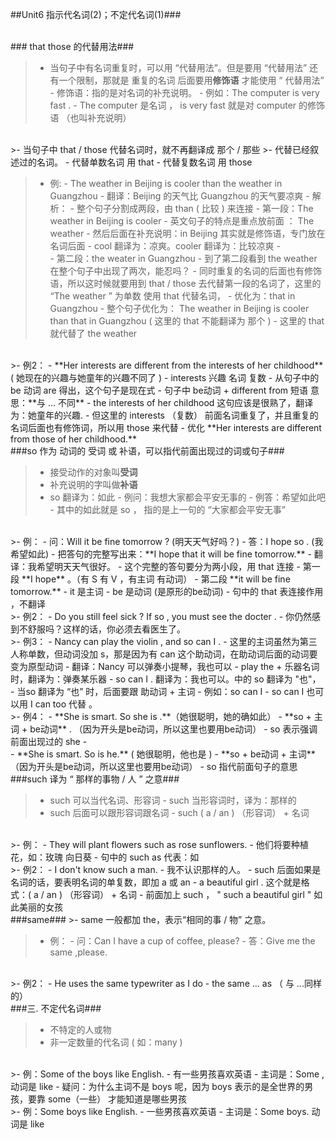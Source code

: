 ##Unit6 指示代名词(2)；不定代名词(1)###

<br/>
### that those 的代替用法###

>- 当句子中有名词重复时，可以用 “代替用法”。但是要用 “代替用法” 还有一个限制，那就是 重复的名词 后面要用**修饰语** 才能使用 “ 代替用法”
    - 修饰语：指的是对名词的补充说明。
        - 例如：The computer is very fast . 
            - The computer 是名词 ， is very fast 就是对 computer 的修饰语 （也叫补充说明）
<br/>
>- 当句子中 that / those 代替名词时，就不再翻译成 那个 / 那些
>- 代替已经叙述过的名词。
    - 代替单数名词 用 that
    - 代替复数名词 用 those
    
>- 例:
    - The weather in Beijing is cooler than the weather in Guangzhou
        - 翻译：Beijing 的天气比 Guangzhou 的天气要凉爽
        - 解析：
            - 整个句子分割成两段，由 than ( 比较 ) 来连接
            - 第一段：The weather in Beijing is cooler
                - 英文句子的特点是重点放前面 ： The weather
                - 然后后面在补充说明：in Beijing  其实就是修饰语，专门放在名词后面
                - cool 翻译为：凉爽。cooler 翻译为：比较凉爽
            - <br/>
            - 第二段：the weater in Guangzhou 
                - 到了第二段看到 the weather 在整个句子中出现了两次，能忍吗？
                - 同时重复的名词的后面也有修饰语，所以这时候就要用到 that / those 去代替第一段的名词了，这里的 “The weather ” 为单数 使用 that 代替名词，
                - 优化为：that in Guangzhou 
        - 整个句子优化为： The weather in Beijing is cooler than that in Guangzhou ( 这里的 that 不能翻译为 那个 )
            - 这里的 that 就代替了 the weather
            
<br/>
>- 例2：
    - **Her interests are different from the interests of her childhood** ( 她现在的兴趣与她童年的兴趣不同了 ) 
        - interests 兴趣 名词 复数
        - 从句子中的 be 动词 are 得出，这个句子是现在式
        - 句子中 be动词 + different from 短语 意思：**与 ... 不同**
        - the interests of her childhood 这句应该是很熟了，翻译为：她童年的兴趣.
            - 但这里的 interests （复数） 前面名词重复了，并且重复的名词后面也有修饰词，所以用 those 来代替
        - 优化 **Her interests are different from those of her childhood.**
        
        
<br/> 
###so 作为 动词的 受词 或 补语，可以指代前面出现过的词或句子###

>- 接受动作的对象叫**受词**
>- 补充说明的字叫做**补语** 
>- so 翻译为：如此 
    - 例问：我想大家都会平安无事的
    - 例答：希望如此吧
        - 其中的如此就是 so ， 指的是上一句的 “大家都会平安无事”
        
<br/>
>- 例：
    - 问：Will it be fine tomorrow ? (明天天气好吗？)
    - 答：I hope so .  (我希望如此)
        - 把答句的完整写出来：**I hope that it will be fine tomorrow.**
            - 翻译：我希望明天天气很好。
            - 这个完整的答句要分为两小段，用 that 连接
                - 第一段 **I hope** 。（有 S 有 V  ，有主词 有动词）
                - 第二段 **it will be fine tomorrow.**
                    - it 是主词
                    - be 是动词 (是原形的be动词)
                - 句中的 that 表连接作用 ，不翻译

<br/>
>- 例2：
    - Do you still feel sick ?  If so , you must see the docter .
        - 你仍然感到不舒服吗？这样的话，你必须去看医生了。
        
<br/>
>- 例3：
    - Nancy can play the violin , and so can I .
        - 这里的主词虽然为第三人称单数，但动词没加 s，那是因为有 can 这个助动词，在助动词后面的动词要变为原型动词
        - 翻译：Nancy 可以弹奏小提琴，我也可以
        - play the + 乐器名词 时，翻译为：弹奏某乐器
        - so can I . 翻译为：我也可以。中的 so 翻译为 "也"，
            - 当so 翻译为 “也” 时，后面要跟 助动词 + 主词
                - 例如：so can I
        - so can I 也可以用 I can too 代替 。
        
<br/>
>- 例4：
    - **She is smart. So she is .**（她很聪明，她的确如此）
        - **so + 主词 + be动词** . （因为开头是be动词，所以这里也要用be动词）
            - so 表示强调前面出现过的 she 
    - <br/>
    - **She is smart. So is he.** ( 她很聪明，他也是 )
        - **so + be动词 + 主词** （因为开头是be动词，所以这里也要用be动词）
            - so 指代前面句子的意思
    
<br/>
###such 译为 “ 那样的事物 / 人 ” 之意###

>- such 可以当代名词、形容词
    - such 当形容词时，译为：那样的
>- such 后面可以跟形容词跟名词
    - such ( a / an ) （形容词） + 名词

<br/>
>- 例：
    - They will plant flowers such as rose sunflowers.
        - 他们将要种植花，如：玫瑰 向日葵
        - 句中的 such as 代表：如

<br/>
>- 例2：
    - I don't know such a man.
        - 我不认识那样的人。
        - such 后面如果是名词的话，要表明名词的单复数，即加 a 或 an
        - a beautiful girl . 这个就是格式：( a / an ) （形容词） + 名词  
        - 前面加上 such ， " such a beautiful girl " 如此美丽的女孩
        
<br/>
###same###
>- same 一般都加 the，表示“相同的事 / 物” 之意。

>- 例：
    - 问：Can I have a cup of coffee, please? 
    - 答：Give me the same ,please.
    
<br/>
>- 例2：
    - He uses the same typewriter as I do
        - the same ... as （ 与 ...同样的）
        

<br/>
###三. 不定代名词###

>- 不特定的人或物
>- 非一定数量的代名词 ( 如：many )

<br/>
>- 例：Some of the boys like English.
    - 有一些男孩喜欢英语
    - 主词是：Some , 动词是 like
        - 疑问：为什么主词不是 boys 呢，因为 boys 表示的是全世界的男孩，要靠 some（一些） 才能知道是哪些男孩
        
<br/>
>- 例：Some boys like English.
    - 一些男孩喜欢英语
    - 主词是：Some boys.  动词是 like
    
